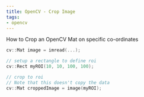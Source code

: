 ```yaml
---
title: OpenCV - Crop Image
tags:
- opencv
---
```


How to Crop an OpenCV Mat on specific co-ordinates

```cpp
cv::Mat image = imread(...);

// setup a rectangle to define roi
cv::Rect myROI(10, 10, 100, 100);

// crop to roi
// Note that this doesn't copy the data
cv::Mat croppedImage = image(myROI);

```
